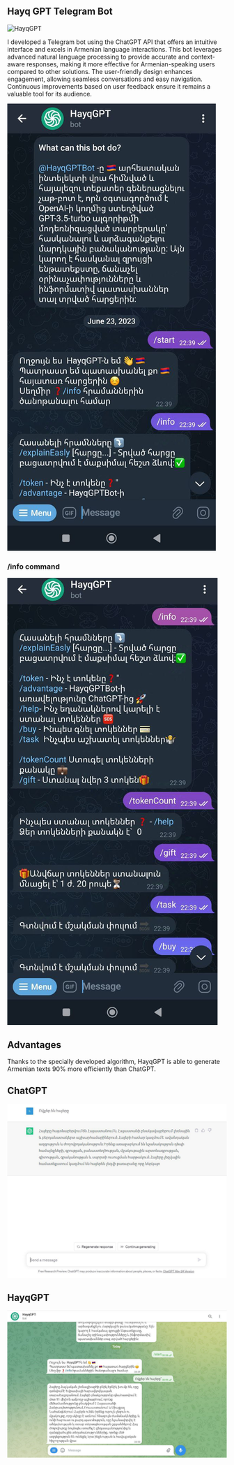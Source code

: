 ## Hayq GPT Telegram Bot

![HayqGPT](image.jpg)

I developed a Telegram bot using the ChatGPT API that offers an intuitive interface and excels in Armenian language interactions. This bot leverages advanced natural language processing to provide accurate and context-aware responses, making it more effective for Armenian-speaking users compared to other solutions. The user-friendly design enhances engagement, allowing seamless conversations and easy navigation. Continuous improvements based on user feedback ensure it remains a valuable tool for its audience.

![Alt text](main.jpg)

### /info command 


![info](photo_5190644436403608180_y.jpg)

## Advantages
Thanks to the specially developed algorithm, HayqGPT is able to generate Armenian texts 90% more efficiently than ChatGPT.

## ChatGPT 
![ChatGPT](ChatGPTgenerate.jpg)

## HayqGPT
![HayqGPT](HayqGPTgenerate.jpg)


